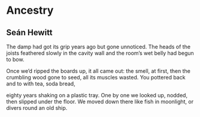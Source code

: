 # Ancestry
## Seán Hewitt
The damp had got its grip years ago
but gone unnoticed. The heads of the joists
feathered slowly in the cavity wall
and the room’s wet belly had begun to bow.

Once we’d ripped the boards up, it all came out:
the smell, at first, then the crumbling wood
gone to seed, all its muscles wasted.
You pottered back and to with tea, soda bread,

eighty years shaking on a plastic tray.
One by one we looked up, nodded, then slipped
under the floor. We moved down there like fish
in moonlight, or divers round an old ship.